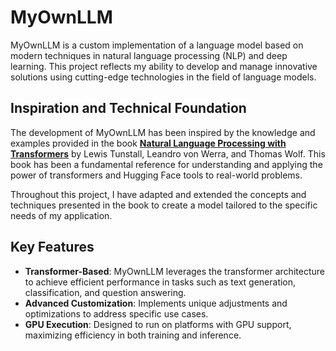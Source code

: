 # MyOwnLLM

MyOwnLLM is a custom implementation of a language model based on modern techniques in natural language processing (NLP) and deep learning. This project reflects my ability to develop and manage innovative solutions using cutting-edge technologies in the field of language models.

## Inspiration and Technical Foundation

The development of MyOwnLLM has been inspired by the knowledge and examples provided in the book **[Natural Language Processing with Transformers](https://www.oreilly.com/library/view/natural-language-processing/9781098136789/)** by Lewis Tunstall, Leandro von Werra, and Thomas Wolf. This book has been a fundamental reference for understanding and applying the power of transformers and Hugging Face tools to real-world problems.

Throughout this project, I have adapted and extended the concepts and techniques presented in the book to create a model tailored to the specific needs of my application.

## Key Features

- **Transformer-Based**: MyOwnLLM leverages the transformer architecture to achieve efficient performance in tasks such as text generation, classification, and question answering.
- **Advanced Customization**: Implements unique adjustments and optimizations to address specific use cases.
- **GPU Execution**: Designed to run on platforms with GPU support, maximizing efficiency in both training and inference.
